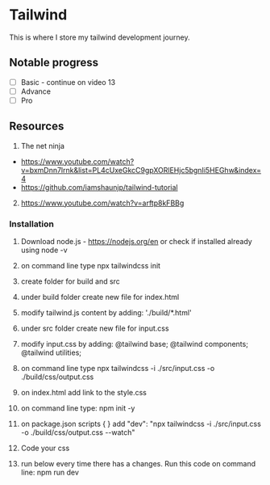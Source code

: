 # Tailwind

This is where I store my tailwind development journey.

## Notable progress

- [ ] Basic - continue on video 13
- [ ] Advance
- [ ] Pro

## Resources

1. The net ninja

- https://www.youtube.com/watch?v=bxmDnn7lrnk&list=PL4cUxeGkcC9gpXORlEHjc5bgnIi5HEGhw&index=4
- https://github.com/iamshaunjp/tailwind-tutorial

2. https://www.youtube.com/watch?v=arftp8kFBBg

### Installation

1. Download node.js - https://nodejs.org/en or check if installed already using node -v
2. on command line type npx tailwindcss init
3. create folder for
   build and src
4. under build folder create new file for
   index.html
5. modify tailwind.js content by adding:
   './build/\*.html'
6. under src folder create new file for
   input.css
7. modify input.css by adding:
   @tailwind base;
   @tailwind components;
   @tailwind utilities;
8. on command line type npx tailwindcss -i ./src/input.css -o ./build/css/output.css
9. on index.html add link to the style.css
10. on command line type:
    npm init -y
11. on package.json scripts { } add
    "dev": "npx tailwindcss -i ./src/input.css -o ./build/css/output.css --watch"
12. Code your css

13. run below every time there has a changes. Run this code on command line:
    npm run dev
